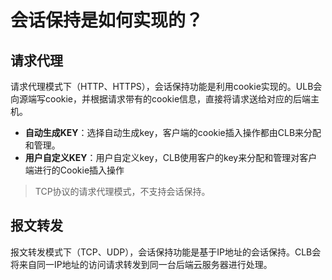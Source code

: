 

# 会话保持是如何实现的？

## 请求代理

请求代理模式下（HTTP、HTTPS），会话保持功能是利用cookie实现的。ULB会向源端写cookie，并根据请求带有的cookie信息，直接将请求送给对应的后端主机。

* **自动生成KEY**：选择自动生成key，客户端的cookie插入操作都由CLB来分配和管理。
* **用户自定义KEY**：用户自定义key，CLB使用客户的key来分配和管理对客户端进行的Cookie插入操作

> TCP协议的请求代理模式，不支持会话保持。


## 报文转发

报文转发模式下（TCP、UDP），会话保持功能是基于IP地址的会话保持。CLB会将来自同一IP地址的访问请求转发到同一台后端云服务器进行处理。

